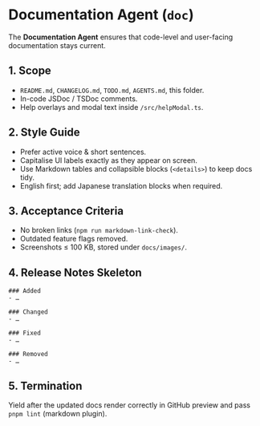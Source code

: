 # Documentation Agent (`doc`)

The **Documentation Agent** ensures that code-level and user-facing documentation stays current.

## 1. Scope

* `README.md`, `CHANGELOG.md`, `TODO.md`, `AGENTS.md`, this folder.
* In-code JSDoc / TSDoc comments.
* Help overlays and modal text inside `/src/helpModal.ts`.

## 2. Style Guide

* Prefer active voice & short sentences.
* Capitalise UI labels exactly as they appear on screen.
* Use Markdown tables and collapsible blocks (`<details>`) to keep docs tidy.
* English first; add Japanese translation blocks when required.

## 3. Acceptance Criteria

* No broken links (`npm run markdown-link-check`).
* Outdated feature flags removed.
* Screenshots ≤ 100 KB, stored under `docs/images/`.

## 4. Release Notes Skeleton

```
### Added
- …

### Changed
- …

### Fixed
- …

### Removed
- …
```

## 5. Termination

Yield after the updated docs render correctly in GitHub preview and pass `pnpm lint` (markdown plugin).
